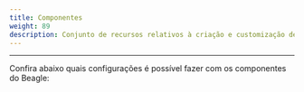 ```yaml
---
title: Componentes
weight: 89
description: Conjunto de recursos relativos à criação e customização de componentes.
---
```


---

Confira abaixo quais configurações é possível fazer com os componentes do Beagle:
